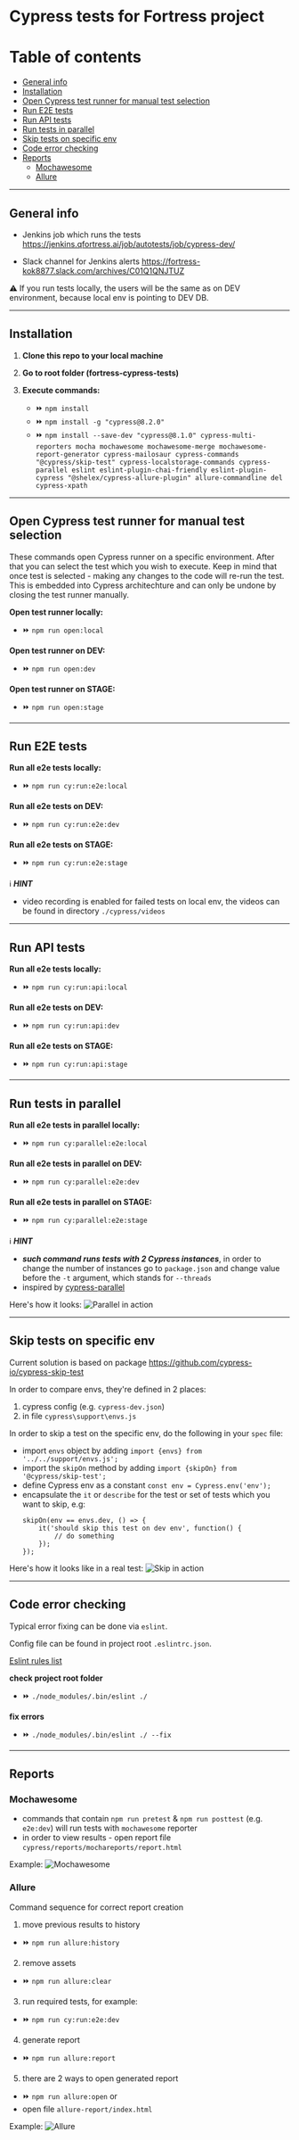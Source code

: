 # Cypress tests for Fortress project

Table of contents
=================

<!--ts-->
   * [General info](#general-info)
   * [Installation](#installation)
   * [Open Cypress test runner for manual test selection](#open-cypress-test-runner-for-manual-test-selection)
   * [Run E2E tests](#run-e2e-tests)
   * [Run API tests](#run-api-tests)
   * [Run tests in parallel](#run-tests-in-parallel)
   * [Skip tests on specific env](#skip-tests-on-specific-env)
   * [Code error checking](#code-error-checking)
   * [Reports](#reports)
     * [Mochawesome](#mochawesome)
     * [Allure](#allure)
<!--te-->

---
## General info

- Jenkins job which runs the tests https://jenkins.qfortress.ai/job/autotests/job/cypress-dev/

- Slack channel for Jenkins alerts https://fortress-kok8877.slack.com/archives/C01Q1QNJTUZ

⚠️ If you run tests locally, the users will be the same as on DEV environment, because local env is pointing to DEV DB.

---
## Installation

1. **Clone this repo to your local machine**

2. **Go to root folder (fortress-cypress-tests)**

3. **Execute commands:**
    - :fast_forward: `npm install`
    - :fast_forward: `npm install -g "cypress@8.2.0"`
    - :fast_forward: `npm install --save-dev "cypress@8.1.0" cypress-multi-reporters mocha mochawesome mochawesome-merge mochawesome-report-generator cypress-mailosaur cypress-commands "@cypress/skip-test" cypress-localstorage-commands cypress-parallel eslint eslint-plugin-chai-friendly eslint-plugin-cypress "@shelex/cypress-allure-plugin" allure-commandline del cypress-xpath`

---
## Open Cypress test runner for manual test selection

These commands open Cypress runner on a specific environment. After that you can select the test which you wish to execute. Keep in mind that once test is selected - making any changes to the code will re-run the test. This is embedded into Cypress architechture and can only be undone by closing the test runner manually.

**Open test runner locally:**
- :fast_forward: `npm run open:local`

**Open test runner on DEV:**
- :fast_forward: `npm run open:dev`

**Open test runner on STAGE:**
- :fast_forward: `npm run open:stage`

---
## Run E2E tests

**Run all e2e tests locally:**
- :fast_forward: `npm run cy:run:e2e:local`

**Run all e2e tests on DEV:**
- :fast_forward: `npm run cy:run:e2e:dev`

**Run all e2e tests on STAGE:**
- :fast_forward: `npm run cy:run:e2e:stage`

:information_source: **_HINT_**
- video recording is enabled for failed tests on local env, the videos can be found in directory `./cypress/videos`

---
## Run API tests

**Run all e2e tests locally:**
- :fast_forward: `npm run cy:run:api:local`

**Run all e2e tests on DEV:**
- :fast_forward: `npm run cy:run:api:dev`

**Run all e2e tests on STAGE:**
- :fast_forward: `npm run cy:run:api:stage`

---
## Run tests in parallel

**Run all e2e tests in parallel locally:**
- :fast_forward: `npm run cy:parallel:e2e:local`

**Run all e2e tests in parallel on DEV:**
- :fast_forward: `npm run cy:parallel:e2e:dev`

**Run all e2e tests in parallel on STAGE:**
- :fast_forward: `npm run cy:parallel:e2e:stage`

:information_source: **_HINT_**
- **_such command runs tests with 2 Cypress instances_**, in order to change the number of instances go to `package.json` and change value before the `-t` argument, which stands for `--threads`
- inspired by [cypress-parallel](https://github.com/tnicola/cypress-parallel)

Here's how it looks:
![Parallel in action](media/parallel-cypress.gif)

---
## Skip tests on specific env

Current solution is based on package https://github.com/cypress-io/cypress-skip-test

In order to compare envs, they're defined in 2 places:

1. cypress config (e.g. `cypress-dev.json`)
2. in file `cypress\support\envs.js`

In order to skip a test on the specific env, do the following in your `spec` file:

- import `envs` object by adding `import {envs} from '../../support/envs.js';`
- import the `skipOn` method by adding `import {skipOn} from '@cypress/skip-test';`
- define Cypress env as a constant `const env = Cypress.env('env');`
- encapsulate the `it` or `describe` for the test or set of tests which you want to skip, e.g:
    ```
    skipOn(env == envs.dev, () => {
        it('should skip this test on dev env', function() {
            // do something
        });    
    });
    ```
    
Here's how it looks like in a real test:
![Skip in action](media/conditional_skip.png)

---
## Code error checking
Typical error fixing can be done via `eslint`.

Config file can be found in project root `.eslintrc.json`.

[Eslint rules list](https://eslint.org/docs/rules/)

**check project root folder**
- :fast_forward: `./node_modules/.bin/eslint ./`

**fix errors**
- :fast_forward: `./node_modules/.bin/eslint ./ --fix`

---
## Reports
### Mochawesome
* commands that contain `npm run pretest` & `npm run posttest` (e.g. `e2e:dev`) will run tests with `mochawesome` reporter
* in order to view results - open report file `cypress/reports/mochareports/report.html`

Example:
![Mochawesome](media/mochawesome_report.png)

### Allure
Command sequence for correct report creation

1. move previous results to history
- :fast_forward: `npm run allure:history`

2. remove assets
- :fast_forward: `npm run allure:clear`

3. run required tests, for example:
- :fast_forward: `npm run cy:run:e2e:dev`

4. generate report
- :fast_forward: `npm run allure:report`

5. there are 2 ways to open generated report
- :fast_forward: `npm run allure:open`
  or
- open file `allure-report/index.html`

Example:
![Allure](media/allure_open.gif)